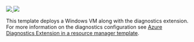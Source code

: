 <a href="https://portal.azure.com/#create/Microsoft.Template/uri/https%3A%2F%2Fraw.githubusercontent.com%2FAzure%2Fazure-quickstart-templates%2Fmaster%2F201-vm-monitoring-diagnostics-extension%2Fazuredeploy.json" target="_blank">
    <img src="http://azuredeploy.net/deploybutton.png"/>
</a>
<a href="http://armviz.io/#/?load=https%3A%2F%2Fraw.githubusercontent.com%2FAzure%2Fazure-quickstart-templates%2Fmaster%2F201-vm-monitoring-diagnostics-extension%2Fazuredeploy.json" target="_blank">
  <img src="http://armviz.io/visualizebutton.png"/>
</a>

This template deploys a Windows VM along with the diagnostics extension. For more information on the diagnostics configuration see [Azure Diagnostics Extension in a resource manager template](http://azure.microsoft.com/documentation/articles/virtual-machines-extensions-diagnostics-windows-template).

